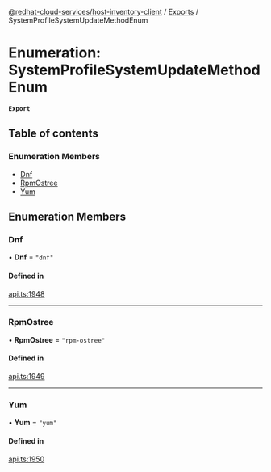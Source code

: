 [@redhat-cloud-services/host-inventory-client](../README.md) / [Exports](../modules.md) / SystemProfileSystemUpdateMethodEnum

# Enumeration: SystemProfileSystemUpdateMethodEnum

**`Export`**

## Table of contents

### Enumeration Members

- [Dnf](SystemProfileSystemUpdateMethodEnum.md#dnf)
- [RpmOstree](SystemProfileSystemUpdateMethodEnum.md#rpmostree)
- [Yum](SystemProfileSystemUpdateMethodEnum.md#yum)

## Enumeration Members

### Dnf

• **Dnf** = ``"dnf"``

#### Defined in

[api.ts:1948](https://github.com/RedHatInsights/javascript-clients/blob/master/packages/host-inventory/api.ts#L1948)

___

### RpmOstree

• **RpmOstree** = ``"rpm-ostree"``

#### Defined in

[api.ts:1949](https://github.com/RedHatInsights/javascript-clients/blob/master/packages/host-inventory/api.ts#L1949)

___

### Yum

• **Yum** = ``"yum"``

#### Defined in

[api.ts:1950](https://github.com/RedHatInsights/javascript-clients/blob/master/packages/host-inventory/api.ts#L1950)
